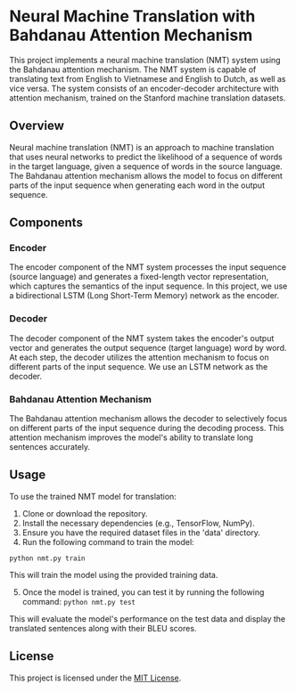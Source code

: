 # Neural Machine Translation with Bahdanau Attention Mechanism

This project implements a neural machine translation (NMT) system using the Bahdanau attention mechanism. The NMT system is capable of translating text from English to Vietnamese and English to Dutch, as well as vice versa. The system consists of an encoder-decoder architecture with attention mechanism, trained on the Stanford machine translation datasets.

## Overview

Neural machine translation (NMT) is an approach to machine translation that uses neural networks to predict the likelihood of a sequence of words in the target language, given a sequence of words in the source language. The Bahdanau attention mechanism allows the model to focus on different parts of the input sequence when generating each word in the output sequence.

## Components

### Encoder

The encoder component of the NMT system processes the input sequence (source language) and generates a fixed-length vector representation, which captures the semantics of the input sequence. In this project, we use a bidirectional LSTM (Long Short-Term Memory) network as the encoder.

### Decoder

The decoder component of the NMT system takes the encoder's output vector and generates the output sequence (target language) word by word. At each step, the decoder utilizes the attention mechanism to focus on different parts of the input sequence. We use an LSTM network as the decoder.

### Bahdanau Attention Mechanism

The Bahdanau attention mechanism allows the decoder to selectively focus on different parts of the input sequence during the decoding process. This attention mechanism improves the model's ability to translate long sentences accurately.

## Usage

To use the trained NMT model for translation:

1. Clone or download the repository.
2. Install the necessary dependencies (e.g., TensorFlow, NumPy).
3. Ensure you have the required dataset files in the 'data' directory.
4. Run the following command to train the model:

```python nmt.py train```

This will train the model using the provided training data.

5. Once the model is trained, you can test it by running the following command:
```python nmt.py test```

This will evaluate the model's performance on the test data and display the translated sentences along with their BLEU scores.

## License

This project is licensed under the [MIT License](LICENSE).
